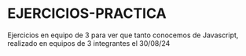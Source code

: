 # EJERCICIOS-PRACTICA
Ejercicios en equipo de 3 para ver que tanto conocemos de Javascript, realizado en equipos de 3 integrantes el 30/08/24
